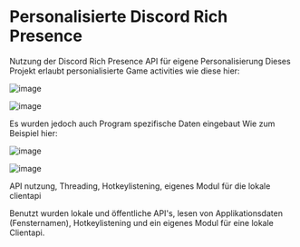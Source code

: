 # Personalisierte Discord Rich Presence
Nutzung der Discord Rich Presence API für eigene Personalisierung
Dieses Projekt erlaubt personialisierte Game activities wie diese hier:

![image](https://user-images.githubusercontent.com/76885566/116797441-f9cb1200-aae5-11eb-98ca-ae74604b2635.png)

![image](https://user-images.githubusercontent.com/76885566/116797452-0cdde200-aae6-11eb-9000-786a6af5a438.png)

Es wurden jedoch auch Program spezifische Daten eingebaut
Wie zum Beispiel hier:

![image](https://user-images.githubusercontent.com/76885566/116797415-dbfdad00-aae5-11eb-9805-7c9e631b3673.png)

![image](https://user-images.githubusercontent.com/76885566/116797438-ed46b980-aae5-11eb-9168-65bf2d931b1c.png)

API nutzung, Threading, Hotkeylistening, eigenes Modul für die lokale clientapi

Benutzt wurden lokale und öffentliche API's, lesen von Applikationsdaten (Fensternamen), Hotkeylistening und ein eigenes Modul für eine lokale Clientapi.

